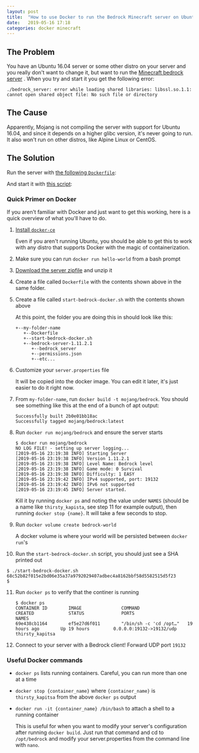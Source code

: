 ```yaml
---
layout: post
title:  "How to use Docker to run the Bedrock Minecraft server on Ubuntu 16.04"
date:   2019-05-16 17:18
categories: docker minecraft
---
```


## The Problem
You have an Ubuntu 16.04 server or some other distro on your server
 and you really don't want to change it, but want to 
run the [Minecraft bedrock server](https://www.minecraft.net/en-us/download/server/bedrock/)
. When you try and start it you get the following error:

```
./bedrock_server: error while loading shared libraries: libssl.so.1.1: cannot open shared object file: No such file or directory
```
## The Cause
Apparently, Mojang is not compiling the server with support for Ubuntu 16.04,
and since it depends on a higher glibc version, it's never going to run. It also
won't run on other distros, like Alpine Linux or CentOS.

## The Solution
Run the server with [the following `Dockerfile`](https://gist.github.com/jaydenmilne/cb3cb0502c4797d620cb598c9a8e702a):

<script src="https://gist.github.com/jaydenmilne/cb3cb0502c4797d620cb598c9a8e702a.js"></script>

And start it with [this script](https://gist.github.com/jaydenmilne/ca720cfb6620d962a4cd177bfeff01e2):

<script src="https://gist.github.com/jaydenmilne/ca720cfb6620d962a4cd177bfeff01e2.js"></script>

### Quick Primer on Docker

If you aren't familiar with Docker and just want to get this working, here is a 
quick overview of what you'll have to do.

1. [Install `docker-ce`](https://docs.docker.com/v17.09/engine/installation/linux/docker-ce/ubuntu/)

   Even if you aren't running Ubuntu, you should be able to get this to work with
   any distro that supports Docker with the magic of containerization.
2. Make sure you can run `docker run hello-world` from a bash prompt
3. [Download the server zipfile](https://www.minecraft.net/en-us/download/server/bedrock/)
   and unzip it
4. Create a file called `Dockerfile` with the contents shown above in the
   same folder.
5. Create a file called `start-bedrock-docker.sh` with the contents shown above
   
   At this point, the folder you are doing this in should look like this:
   ```
   +--my-folder-name
      +--Dockerfile
      +--start-bedrock-docker.sh
      +--bedrock-server-1.11.2.1
         +--bedrock_server
         +--permissions.json
         +--etc...
    ```
6. Customize your `server.properties` file

   It will be copied into the docker image. You can edit it later, it's just 
   easier to do it right now.
7. From `my-folder-name`, run `docker build -t mojang/bedrock`. You should see
   something like this at the end of a bunch of apt output:

   ```
   Successfully built 2b0e01bb18ac
   Successfully tagged mojang/bedrock:latest
   ```
8. Run `docker run mojang/bedrock` and ensure the server starts

   ```
   $ docker run mojang/bedrock
   NO LOG FILE! - setting up server logging...
   [2019-05-16 23:19:38 INFO] Starting Server
   [2019-05-16 23:19:38 INFO] Version 1.11.2.1
   [2019-05-16 23:19:38 INFO] Level Name: Bedrock level
   [2019-05-16 23:19:38 INFO] Game mode: 0 Survival
   [2019-05-16 23:19:38 INFO] Difficulty: 1 EASY
   [2019-05-16 23:19:42 INFO] IPv4 supported, port: 19132
   [2019-05-16 23:19:42 INFO] IPv6 not supported
   [2019-05-16 23:19:45 INFO] Server started.
   ```

   Kill it by running `docker ps` and noting the value under `NAMES` (should be
   a name like `thirsty_kapista`, see step 11 for example output), then running
   `docker stop {name}`. It will take a few seconds to stop.
9. Run `docker volume create bedrock-world`

   A docker volume is where your world will be persisted between `docker run`'s
10. Run the `start-bedrock-docker.sh` script, you should just see a SHA printed out

   ```
   $ ./start-bedrock-docker.sh
   68c52b82f015e2bd06e35a37a9792029407adbec4a8162bbf58d5582515d5f23
   $
   ```
11. Run `docker ps` to verify that the continer is running

    ```
    $ docker ps
    CONTAINER ID        IMAGE               COMMAND                  CREATED             STATUS              PORTS                      NAMES
    69e438cb1164        ef5e27d6f011        "/bin/sh -c 'cd /opt…"   19 hours ago        Up 19 hours         0.0.0.0:19132->19132/udp   thirsty_kapitsa
    ```
12. Connect to your server with a Bedrock client! Forward UDP port `19132`

### Useful Docker commands
- `docker ps` lists running containers. Careful, you can run more than one at a
   time
- `docker stop {container_name}` where `{container_name}` is `thirsty_kapitsa` 
   from the above `docker ps` output
- `docker run -it {container_name} /bin/bash` to attach a shell to a running 
  container

  This is useful for when you want to modify your server's configuration after 
  running `docker build`. Just run that command and cd to `/opt/bedrock` and 
  modify your server.properties from the command line with `nano`.
